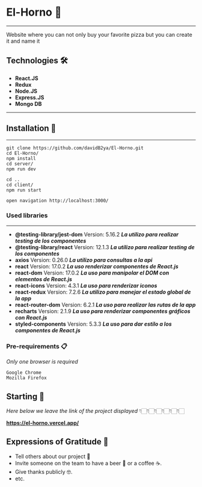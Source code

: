 # El-Horno 🍕
***
Website where you can not only buy your favorite pizza but you can create it and name it

## Technologies 🛠️
* **React.JS**
* **Redux**
* **Node.JS**
* **Express.JS**
* **Mongo DB**

***

## Installation 📝
***
```
git clone https://github.com/davidB2ya/El-Horno.git
cd El-Horno/
npm install 
cd server/
npm run dev

cd ..
cd client/
npm run start

open navigation http://localhost:3000/

```
### Used libraries
***
* **@testing-library/jest-dom** Version: 5.16.2  **_La utilizo para realizar testing de los componentes_**
* **@testing-library/react** Version: 12.1.3 **_La utilizo para realizar testing de los componentes_**
* **axios** Version: 0.26.0 **_La utilizo para consultas a la api_**
* **react** Version: 17.0.2 **_La uso renderizar componentes de React.js_**
* **react-dom** Version: 17.0.2 **_La uso para manipolar el DOM con elementos de React.js_**
* **react-icons** Version: 4.3.1 **_La uso para renderizar iconos_**
* **react-redux** Version: 7.2.6 **_La utilizo para manejar el estado global de la app_**
* **react-router-dom** Version: 6.2.1 **_La uso para realizar las rutas de la app_**
* **recharts** Version: 2.1.9 **_La uso para renderizar componentes gráficos con React.js_**
* **styled-components** Version: 5.3.3 **_La uso para dar estilo a los componentes de React.js_**


### Pre-requirements 📋

_Only one browser is required_

```
Google Chrome
Mozilla Firefox

```

## Starting 🚀

_Here below we leave the link of the project displayed_
                 👇🏻👇🏻👇🏻👇🏻👇🏻👇🏻

**https://el-horno.vercel.app/**


## Expressions of Gratitude 🎁

* Tell others about our project 📢
* Invite someone on the team to have a beer 🍺 or a coffee ☕. 
* Give thanks publicly 🤓.
* etc.
